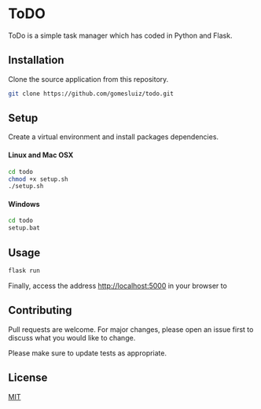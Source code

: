 # ToDO

ToDo is a simple task manager which has coded in Python and Flask.

## Installation

Clone the source application from this repository.

```bash
git clone https://github.com/gomesluiz/todo.git
```

## Setup

Create a virtual environment and install packages dependencies.

#### Linux and Mac OSX
```bash
cd todo
chmod +x setup.sh
./setup.sh
```

#### Windows
```bash
cd todo
setup.bat
```

## Usage

```bash
flask run
```

Finally, access the address [http://localhost:5000](http://localhost:5000) in your browser to 
 
## Contributing
Pull requests are welcome. For major changes, please open an issue first to discuss what you would like to change.

Please make sure to update tests as appropriate.

## License
[MIT](https://choosealicense.com/licenses/mit/)